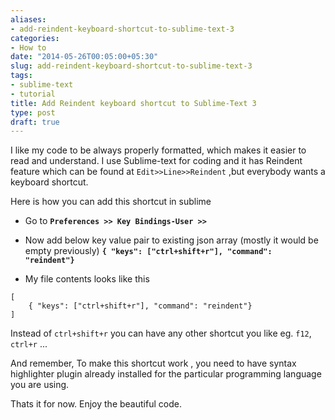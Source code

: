 ```yaml
---
aliases:
- add-reindent-keyboard-shortcut-to-sublime-text-3
categories:
- How to
date: "2014-05-26T00:05:00+05:30"
slug: add-reindent-keyboard-shortcut-to-sublime-text-3
tags:
- sublime-text
- tutorial
title: Add Reindent keyboard shortcut to Sublime-Text 3
type: post
draft: true
---
```

I like my code to be always properly formatted, which makes it easier to read and understand. I use Sublime-text for coding and it has Reindent feature which can be found at `Edit>>Line>>Reindent` ,but everybody wants a keyboard shortcut.


Here is how you can add this shortcut in sublime

- Go to **`Preferences >> Key Bindings-User >>`**

- Now add below key value pair to existing json array (mostly it would be empty previously)  **`{ "keys": ["ctrl+shift+r"], "command": "reindent"}  `**

- My file contents looks like this
```
[
    { "keys": ["ctrl+shift+r"], "command": "reindent"}
]
```

Instead of `ctrl+shift+r` you can have any other shortcut you like eg. `f12`, `ctrl+r` ...

And remember, To make this shortcut work , you need to have syntax highlighter plugin already installed for the particular programming language you are using.

Thats it for now. Enjoy the beautiful code.
